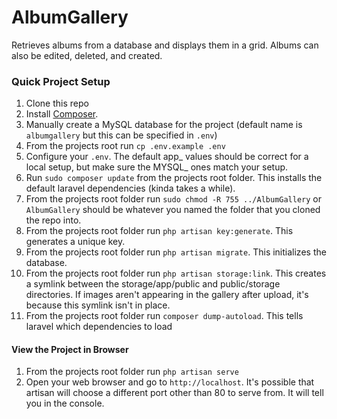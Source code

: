 # AlbumGallery

Retrieves albums from a database and displays them in a grid.
Albums can also be edited, deleted, and created.

### Quick Project Setup
1. Clone this repo
2. Install [Composer](https://getcomposer.org/download).
2. Manually create a MySQL database for the project (default name is `albumgallery` but this can be specified in `.env`)
3. From the projects root run `cp .env.example .env`
4. Configure your `.env`. The default app_ values should be correct for a local setup, but make sure the MYSQL_ ones match your setup.
5. Run `sudo composer update` from the projects root folder. This installs the default laravel dependencies (kinda takes a while).
6. From the projects root folder run `sudo chmod -R 755 ../AlbumGallery` or `AlbumGallery` should be whatever you named the folder that you cloned the repo into.
7. From the projects root folder run `php artisan key:generate`. This generates a unique key.
8. From the projects root folder run `php artisan migrate`. This initializes the database.
9. From the projects root folder run `php artisan storage:link`. This creates a symlink between the storage/app/public and public/storage directories.
    If images aren't appearing in the gallery after upload, it's because this symlink isn't in place.
10. From the projects root folder run `composer dump-autoload`. This tells laravel which dependencies to load

#### View the Project in Browser
1. From the projects root folder run `php artisan serve`
2. Open your web browser and go to `http://localhost`.
    It's possible that artisan will choose a different port other than 80 to serve from. It will tell you in the console.